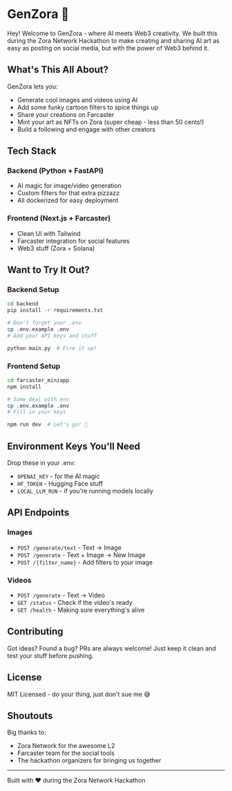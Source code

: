 # GenZora 🎨

Hey! Welcome to GenZora - where AI meets Web3 creativity. We built this during the Zora Network Hackathon to make creating and sharing AI art as easy as posting on social media, but with the power of Web3 behind it.

## What's This All About?

GenZora lets you:
- Generate cool images and videos using AI
- Add some funky cartoon filters to spice things up
- Share your creations on Farcaster
- Mint your art as NFTs on Zora (super cheap - less than 50 cents!)
- Build a following and engage with other creators

## Tech Stack

### Backend (Python + FastAPI)
- AI magic for image/video generation
- Custom filters for that extra pizzazz
- All dockerized for easy deployment

### Frontend (Next.js + Farcaster)
- Clean UI with Tailwind
- Farcaster integration for social features
- Web3 stuff (Zora + Solana)

## Want to Try It Out?

### Backend Setup
```bash
cd backend
pip install -r requirements.txt

# Don't forget your .env
cp .env.example .env
# Add your API keys and stuff

python main.py  # Fire it up!
```

### Frontend Setup
```bash
cd farcaster_miniapp
npm install

# Same deal with env
cp .env.example .env
# Fill in your keys

npm run dev  # Let's go! 🚀
```

## Environment Keys You'll Need

Drop these in your .env:
- `OPENAI_KEY` - for the AI magic
- `HF_TOKEN` - Hugging Face stuff
- `LOCAL_LLM_RUN` - if you're running models locally

## API Endpoints

### Images
- `POST /generate/text` - Text → Image
- `POST /generate` - Text + Image → New Image
- `POST /{filter_name}` - Add filters to your image

### Videos
- `POST /generate` - Text → Video
- `GET /status` - Check if the video's ready
- `GET /health` - Making sure everything's alive

## Contributing

Got ideas? Found a bug? PRs are always welcome! Just keep it clean and test your stuff before pushing.

## License

MIT Licensed - do your thing, just don't sue me 😅

## Shoutouts

Big thanks to:
- Zora Network for the awesome L2
- Farcaster team for the social tools
- The hackathon organizers for bringing us together

---

Built with ❤️ during the Zora Network Hackathon

